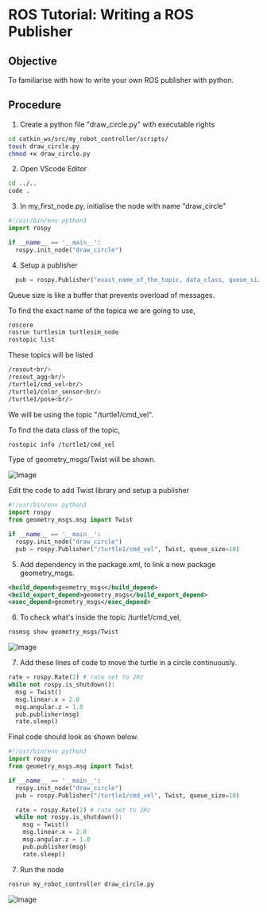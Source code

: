 # ROS Tutorial: Writing a ROS Publisher 

## Objective
To familiarise with how to write your own ROS publisher with python.

## Procedure

1. Create a python file "draw_circle.py" with executable rights

```bash
cd catkin_ws/src/my_robot_controller/scripts/
touch draw_circle.py
chmod +x draw_circle.py
```

2. Open VScode Editor
```bash
cd ../..
code .
```
3. In my_first_node.py, initialise the node with name "draw_circle"

```python
#!/usr/bin/env python3
import rospy

if __name__ == '__main__':
  rospy.init_node("draw_circle")
```

4. Setup a publisher
```python
  pub = rospy.Publisher("exact_name_of_the_topic, data_class, queue_size=0)
```
Queue size is like a buffer that prevents overload of messages.

To find the exact name of the topica we are going to use,
```bash
roscore
rosrun turtlesim turtlesim_node
rostopic list
```

These topics will be listed
```bash
/rosout<br/>
/rosout_agg<br/>
/turtle1/cmd_vel<br/>
/turtle1/color_sensor<br/>
/turtle1/pose<br/>
```

We will be using the topic "/turtle1/cmd_vel".

To find the data class of the topic, 
```bash
rostopic info /turtle1/cmd_vel
```

Type of geometry_msgs/Twist will be shown.

![Image](https://github.com/user-attachments/assets/50ae1e50-4f4f-4832-a70e-0b34f0ff957c)

Edit the code to add Twist library and setup a publisher
```python
#!/usr/bin/env python3
import rospy
from geometry_msgs.msg import Twist

if __name__ == '__main__':
  rospy.init_node("draw_circle")
  pub = rospy.Publisher("/turtle1/cmd_vel", Twist, queue_size=10) 
```


5. Add dependency in the package.xml, to link a new package geometry_msgs.
```xml
<build_depend>geometry_msgs</build_depend>
<build_export_depend>geometry_msgs</build_export_depend>
<exec_depend>geometry_msgs</exec_depend>
```

6. To check what's inside the topic /turtle1/cmd_vel,
```bash
rosmsg show geometry_msgs/Twist
```
![Image](https://github.com/user-attachments/assets/a98356e9-c37d-4f70-8e0c-f519d4615a20)

7. Add these lines of code to move the turtle in a circle continuously.

```python
rate = rospy.Rate(2) # rate set to 2Hz
while not rospy.is_shutdown():
  msg = Twist()
  msg.linear.x = 2.0 
  msg.angular.z = 1.0
  pub.publisher(msg)
  rate.sleep()
```

Final code should look as shown below.
```python
#!/usr/bin/env python3
import rospy
from geometry_msgs.msg import Twist

if __name__ == '__main__':
  rospy.init_node("draw_circle")
  pub = rospy.Publisher("/turtle1/cmd_vel", Twist, queue_size=10)

  rate = rospy.Rate(2) # rate set to 2Hz
  while not rospy.is_shutdown():
    msg = Twist()
    msg.linear.x = 2.0
    msg.angular.z = 1.0
    pub.publisher(msg)
    rate.sleep()
```

7. Run the node
```bash
rosrun my_robot_controller draw_circle.py
```

![Image](https://github.com/user-attachments/assets/488cb57f-2f94-4c40-9d6f-156f90914479)
